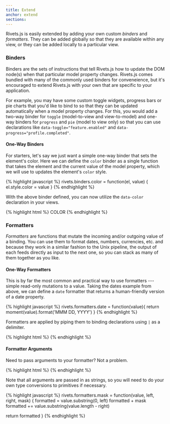 ```yaml
---
title: Extend
anchor: extend
sections:
---
```


Rivets.js is easily extended by adding your own custom *binders* and *formatters*. They can be added globally so that they are available within any view, or they can be added locally to a particular view.

### Binders

Binders are the sets of instructions that tell Rivets.js how to update the DOM node(s) when that particular model property changes. Rivets.js comes bundled with many of the commonly used binders for conveneience, but it's encouraged to extend Rivets.js with your own that are specific to your application.

For example, you may have some custom toggle widgets, progress bars or pie charts that you'd like to bind to so that they can be updated automatically when a model property changes. For this, you would add a two-way binder for `toggle` (model-to-view and view-to-model) and one-way binders for `progress` and `pie` (model to view only) so that you can use declarations like `data-toggle="feature.enabled"` and `data-progress="profile.completed"`.

#### One-Way Binders

For starters, let's say we just want a simple one-way binder that sets the element's color. Here we can define the `color` binder as a single function that takes the element and the current value of the model property, which we will use to updates the element's `color` style.

{% highlight javascript %}
rivets.binders.color = function(el, value) {
  el.style.color = value
}
{% endhighlight %}

With the above binder defined, you can now utilize the `data-color` declaration in your views.

{% highlight html %}
<span data-color="model.color">COLOR</span>
{% endhighlight %}

### Formatters

*Formatters* are functions that mutate the incoming and/or outgoing value of a binding. You can use them to format dates, numbers, currencies, etc. and because they work in a similar fashion to the Unix pipeline, the output of each feeds directly as input to the next one, so you can stack as many of them together as you like.

#### One-Way Formatters

This is by far the most common and practical way to use formatters --- simple read-only mutations to a value. Taking the dates example from above, we can define a `date` formatter that returns a human-friendly version of a date property.

{% highlight javascript %}
rivets.formatters.date = function(value){
  return moment(value).format('MMM DD, YYYY')
}
{% endhighlight %}

Formatters are applied by piping them to binding declarations using `|` as a delimiter.

{% highlight html %}
<span data-text="event.startDate | date"></span>
{% endhighlight %}

#### Formatter Arguments

Need to pass arguments to your formatter? Not a problem.

{% highlight html %}
<span data-text="billing.cardNumber | mask 4 4 ********"></span>
{% endhighlight %}

Note that all arguments are passed in as strings, so you will need to do your own type conversions to primitives if necessary.

{% highlight javascript %}
rivets.formatters.mask = function(value, left, right, mask) {
  formatted = value.substring(0, left)
  formatted + mask
  formatted += value.substring(value.length - right)

  return formatted
}
{% endhighlight %}

